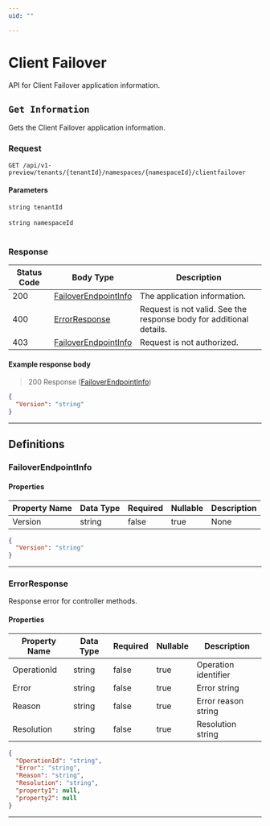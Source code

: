 ```yaml
---
uid: ""

---
```


# Client Failover
API for Client Failover application information.

## `Get Information`

<a id="opIdClientFailover_Get Information"></a>

Gets the Client Failover application information.

<h3>Request</h3>

```text 
GET /api/v1-preview/tenants/{tenantId}/namespaces/{namespaceId}/clientfailover
```

<h4>Parameters</h4>

`string tenantId`
<br/><br/>`string namespaceId`
<br/><br/>

<h3>Response</h3>

|Status Code|Body Type|Description|
|---|---|---|
|200|[FailoverEndpointInfo](#schemafailoverendpointinfo)|The application information.|
|400|[ErrorResponse](#schemaerrorresponse)|Request is not valid. See the response body for additional details.|
|403|[FailoverEndpointInfo](#schemafailoverendpointinfo)|Request is not authorized.|

<h4>Example response body</h4>

> 200 Response ([FailoverEndpointInfo](#schemafailoverendpointinfo))

```json
{
  "Version": "string"
}
```

---
## Definitions

### FailoverEndpointInfo

<a id="schemafailoverendpointinfo"></a>
<a id="schema_FailoverEndpointInfo"></a>
<a id="tocSfailoverendpointinfo"></a>
<a id="tocsfailoverendpointinfo"></a>

<h4>Properties</h4>

|Property Name|Data Type|Required|Nullable|Description|
|---|---|---|---|---|
|Version|string|false|true|None|

```json
{
  "Version": "string"
}

```

---

### ErrorResponse

<a id="schemaerrorresponse"></a>
<a id="schema_ErrorResponse"></a>
<a id="tocSerrorresponse"></a>
<a id="tocserrorresponse"></a>

Response error for controller methods.

<h4>Properties</h4>

|Property Name|Data Type|Required|Nullable|Description|
|---|---|---|---|---|
|OperationId|string|false|true|Operation identifier|
|Error|string|false|true|Error string|
|Reason|string|false|true|Error reason string|
|Resolution|string|false|true|Resolution string|

```json
{
  "OperationId": "string",
  "Error": "string",
  "Reason": "string",
  "Resolution": "string",
  "property1": null,
  "property2": null
}

```

---

